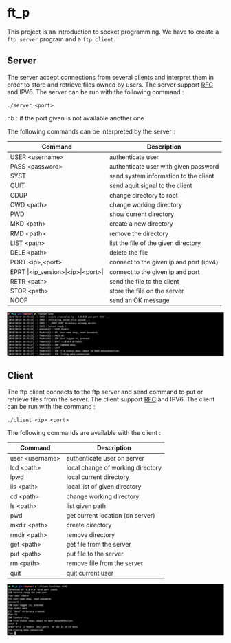 # ft_p

This project is an introduction to socket programming. We have to create a `ftp server` program and a `ftp client`.


## Server

The server accept connections from several clients and interpret them in order to store and retrieve files owned by users. The server support [RFC](https://tools.ietf.org/html/rfc959) and IPV6. The server can be run with the following command :

```
./server <port>
```

nb : if the port given is not available another one 

The following commands can be interpreted by the server :

| Command | Description |
| ---     | --- |
| USER \<username> | authenticate user |
| PASS \<password> | authenticate user with given password |
| SYST | send system information to the client |
| QUIT | send aquit signal to the client |
| CDUP | change directory to root |
| CWD  \<path> | change working directory |
| PWD | show current directory |
| MKD \<path> | create a new directory |
| RMD \<path> | remove the directory |
| LIST \<path> | list the file of the given directory |
| DELE \<path> | delete the file |
| PORT \<ip>\,\<port> | connect to the given ip and port (ipv4) |
| EPRT \|\<ip_version>\|\<ip>\|\<port>\| | connect to the given ip and port |
| RETR \<path> | send the file to the client |
| STOR \<path> | store the file on the server |
| NOOP | send an OK message |

<p>
<img src="imgs/server.png" width="900" />
<p/>

## Client

The ftp client connects to the ftp server and send command to put or retrieve files from the server. The client support [RFC](https://tools.ietf.org/html/rfc959) and IPV6. The client can be run with the command :

```
./client <ip> <port>
```

The following commands are available with the client :

| Command | Description |
| ---     | --- |
| user \<username> | authenticate user on server |
| lcd \<path> | local change of working directory |
| lpwd | local current directory |
| lls \<path> | local list of given directory |
| cd \<path> | change working directory |
| ls \<path> | list given path |
| pwd | get current location (on server) |
| mkdir \<path> | create directory |
| rmdir \<path> | remove directory |
| get \<path> | get file from the server |
| put \<path> | put file to the server |
| rm \<path> | remove file from the server |
| quit | quit current user |


<p >
<img src="imgs/client.png" width="900" />
<p/>